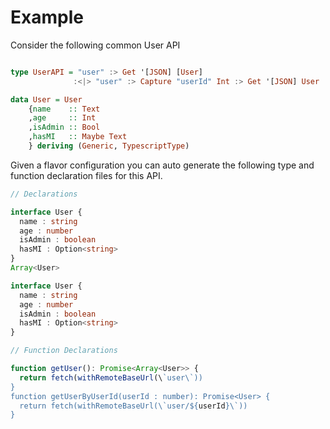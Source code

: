 # Example

Consider the following common User API

```haskell

type UserAPI = "user" :> Get '[JSON] [User]
              :<|> "user" :> Capture "userId" Int :> Get '[JSON] User

data User = User
    {name    :: Text
    ,age     :: Int
    ,isAdmin :: Bool
    ,hasMI   :: Maybe Text
    } deriving (Generic, TypescriptType)

```

Given a flavor configuration you can auto generate the following type and function declaration files for this API.

```Typescript
// Declarations

interface User { 
  name : string
  age : number
  isAdmin : boolean
  hasMI : Option<string>
}
Array<User>

interface User { 
  name : string
  age : number
  isAdmin : boolean
  hasMI : Option<string>
}
```

```Typescript
// Function Declarations

function getUser(): Promise<Array<User>> {
  return fetch(withRemoteBaseUrl(\`user\`))
}
function getUserByUserId(userId : number): Promise<User> {
  return fetch(withRemoteBaseUrl(\`user/${userId}\`))
}
```
